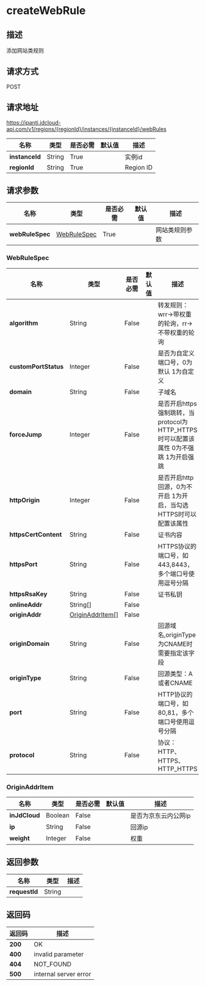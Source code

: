 # createWebRule


## 描述
添加网站类规则

## 请求方式
POST

## 请求地址
https://ipanti.jdcloud-api.com/v1/regions/{regionId}/instances/{instanceId}/webRules

|名称|类型|是否必需|默认值|描述|
|---|---|---|---|---|
|**instanceId**|String|True||实例id|
|**regionId**|String|True||Region ID|

## 请求参数
|名称|类型|是否必需|默认值|描述|
|---|---|---|---|---|
|**webRuleSpec**|[WebRuleSpec](##WebRuleSpec)|True||网站类规则参数|

### <a name="WebRuleSpec">WebRuleSpec</a>
|名称|类型|是否必需|默认值|描述|
|---|---|---|---|---|
|**algorithm**|String|False||转发规则：wrr->带权重的轮询，rr->不带权重的轮询|
|**customPortStatus**|Integer|False||是否为自定义端口号，0为默认 1为自定义|
|**domain**|String|False||子域名|
|**forceJump**|Integer|False||是否开启https强制跳转，当protocol为HTTP_HTTPS时可以配置该属性 0为不强跳 1为开启强跳|
|**httpOrigin**|Integer|False||是否开启http回源，0为不开启 1为开启，当勾选HTTPS时可以配置该属性|
|**httpsCertContent**|String|False||证书内容|
|**httpsPort**|String|False||HTTPS协议的端口号，如443,8443，多个端口号使用逗号分隔|
|**httpsRsaKey**|String|False||证书私钥|
|**onlineAddr**|String[]|False|||
|**originAddr**|[OriginAddrItem[]](##OriginAddrItem)|False|||
|**originDomain**|String|False||回源域名,originType为CNAME时需要指定该字段|
|**originType**|String|False||回源类型：A或者CNAME|
|**port**|String|False||HTTP协议的端口号，如80,81，多个端口号使用逗号分隔|
|**protocol**|String|False||协议：HTTP、HTTPS、HTTP_HTTPS|
### <a name="OriginAddrItem">OriginAddrItem</a>
|名称|类型|是否必需|默认值|描述|
|---|---|---|---|---|
|**inJdCloud**|Boolean|False||是否为京东云内公网ip|
|**ip**|String|False||回源ip|
|**weight**|Integer|False||权重|

## 返回参数
|名称|类型|描述|
|---|---|---|
|**requestId**|String||



## 返回码
|返回码|描述|
|---|---|
|**200**|OK|
|**400**|invalid parameter|
|**404**|NOT_FOUND|
|**500**|internal server error|
